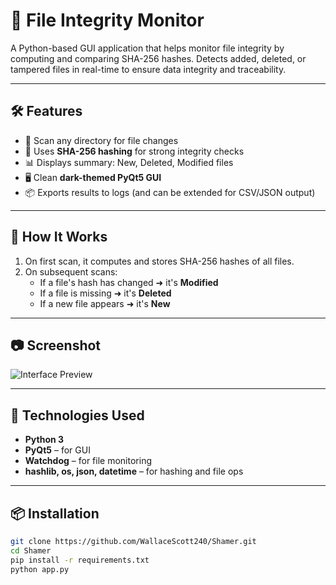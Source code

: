 # 🔐 File Integrity Monitor

A Python-based GUI application that helps monitor file integrity by computing and comparing SHA-256 hashes. Detects added, deleted, or tampered files in real-time to ensure data integrity and traceability.


---

## 🛠️ Features

- 📁 Scan any directory for file changes
- 🔐 Uses **SHA-256 hashing** for strong integrity checks
- 📊 Displays summary: New, Deleted, Modified files
- 🖥️ Clean **dark-themed PyQt5 GUI**
- 📦 Exports results to logs (and can be extended for CSV/JSON output)

---

## 🧪 How It Works

1. On first scan, it computes and stores SHA-256 hashes of all files.
2. On subsequent scans:
   - If a file's hash has changed ➜ it's **Modified**
   - If a file is missing ➜ it's **Deleted**
   - If a new file appears ➜ it's **New**

---

## 📷 Screenshot

![Interface Preview](https://i.postimg.cc/PJnLZcnN/Screenshot-2025-06-24-194920.png)

---

## 🚀 Technologies Used

- **Python 3**
- **PyQt5** – for GUI
- **Watchdog** – for file monitoring
- **hashlib, os, json, datetime** – for hashing and file ops

---

## 📦 Installation

```bash
git clone https://github.com/WallaceScott240/Shamer.git
cd Shamer
pip install -r requirements.txt
python app.py
